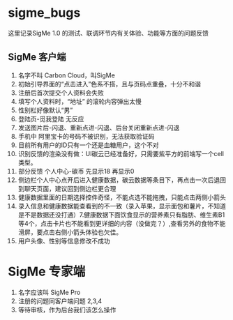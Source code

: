 # sigme_bugs
这里记录SigMe 1.0 的测试、联调环节内有关体验、功能等方面的问题反馈

## SigMe 客户端
1. 名字不叫 Carbon Cloud，叫SigMe
2. 初始引导界面的“点击进入”色系不搭，且与页码点重叠，十分不和谐
3. 注册后首次提交个人资料会失败
4. 填写个人资料时，“地址” 的滚轮内容弹出太慢
5. 性别栏好像默认“男” 
6. 登陆页-觅我登陆  无反应
7. 发送图片后-闪退、重新点进-闪退、后台关闭重新点进-闪退
8. 手机中 阿里宝卡的号码不被识别，无法获取验证码
9. 目前所有用户的ID只有一个还是血糖用户，这个不对
10. 识别反馈的渲染没有做：UI碳云已经准备好，只需要紫平方的前端写一个cell类型。
11. 部分反馈 个人中心-碳币 先显示18 再显示0
12. 侧边栏个人中心点开后进入健康数据，碳云数据等条目下，再点击一次后退回到聊天页面，建议回到侧边栏更合理
13. 健康数据里面的日期选择控件奇怪，不能点选不能拖拽，只能点击两侧小箭头
14. 录入信息和健康数据能查看到的不一致（录入苹果，显示面包和薯片，不知道是不是数据还没打通）7.健康数据下面饮食显示的营养素只有脂肪、维生素B1等4个，点击卡片也不能看到更详细的内容（没做完？）,查看另外的食物不能滑屏，要点击右侧小箭头体验也欠佳。
15. 用户头像、性别等信息修改不成功

# SigMe 专家端
1. 名字应该叫 SigMe Pro
2. 注册的问题同客户端问题 2,3,4
3. 等待审核，作为后台我们该怎么操作



